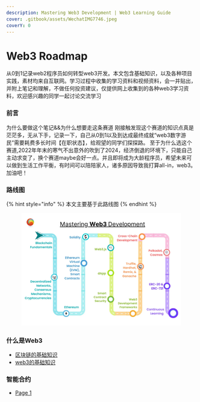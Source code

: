 ```yaml
---
description: Mastering Web3 Development | Web3 Learning Guide
cover: .gitbook/assets/WechatIMG7746.jpeg
coverY: 0
---
```


# Web3 Roadmap

从0到1记录web2程序员如何转型web3开发。本文包含基础知识，以及各种项目实践，素材均来自互联网。学习过程中收集的学习资料和视频资料，会一并贴出，并附上笔记和理解，不做任何投资建议，仅提供网上收集到的各种web3学习资料，欢迎感兴趣的同学一起讨论交流学习

### 前言

为什么要做这个笔记&&为什么想要走这条赛道 刚接触发现这个赛道的知识点真是茫茫多，无从下手，记录一下，自己从0到1以及到达成最终成就“web3数字游民”需要耗费多长时间【在职状态】，给观望的同学们探探路。 至于为什么选这个赛道,2022年年末的寒气不出意外的吹到了2024，经济倒退的环境下，只能自己主动求变了，换个赛道maybe会好一点。并且即将成为大龄程序员，希望未来可以做到生活工作平衡，有时间可以陪陪家人，诸多原因导致我打算all-in，web3。加油吧！

### 路线图

{% hint style="info" %}
本文主要基于此路线图
{% endhint %}

<figure><img src=".gitbook/assets/roadMap.webp" alt=""><figcaption></figcaption></figure>

### 什么是Web3

* [区块链的基础知识](ji-chu-zhi-shi/qu-kuai-lian-de-ji-chu-zhi-shi.md)
* [web3的基础知识](shi-mo-shi-web3/web3fundamentals.md)

### 智能合约

* [Page 1](broken-reference)
